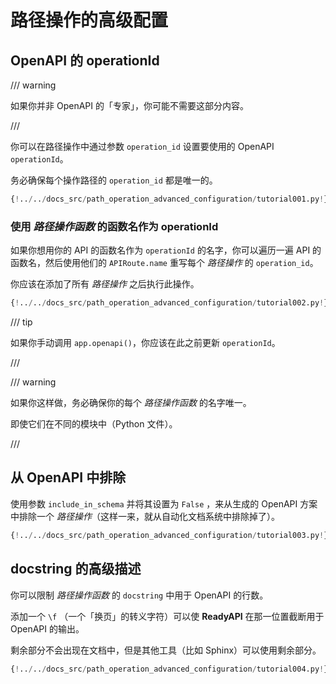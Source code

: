 # 路径操作的高级配置

## OpenAPI 的 operationId

/// warning

如果你并非 OpenAPI 的「专家」，你可能不需要这部分内容。

///

你可以在路径操作中通过参数 `operation_id` 设置要使用的 OpenAPI `operationId`。

务必确保每个操作路径的 `operation_id` 都是唯一的。

```Python hl_lines="6"
{!../../docs_src/path_operation_advanced_configuration/tutorial001.py!}
```

### 使用 *路径操作函数* 的函数名作为 operationId

如果你想用你的 API 的函数名作为 `operationId` 的名字，你可以遍历一遍 API 的函数名，然后使用他们的 `APIRoute.name` 重写每个 *路径操作* 的 `operation_id`。

你应该在添加了所有 *路径操作* 之后执行此操作。

```Python hl_lines="2 12 13 14 15 16 17 18 19 20 21 24"
{!../../docs_src/path_operation_advanced_configuration/tutorial002.py!}
```

/// tip

如果你手动调用 `app.openapi()`，你应该在此之前更新 `operationId`。

///

/// warning

如果你这样做，务必确保你的每个 *路径操作函数* 的名字唯一。

即使它们在不同的模块中（Python 文件）。

///

## 从 OpenAPI 中排除

使用参数 `include_in_schema` 并将其设置为 `False` ，来从生成的 OpenAPI 方案中排除一个 *路径操作*（这样一来，就从自动化文档系统中排除掉了）。

```Python hl_lines="6"
{!../../docs_src/path_operation_advanced_configuration/tutorial003.py!}
```

## docstring 的高级描述

你可以限制 *路径操作函数* 的 `docstring` 中用于 OpenAPI 的行数。

添加一个 `\f` （一个「换页」的转义字符）可以使 **ReadyAPI** 在那一位置截断用于 OpenAPI 的输出。

剩余部分不会出现在文档中，但是其他工具（比如 Sphinx）可以使用剩余部分。


```Python hl_lines="19 20 21 22 23 24 25 26 27 28 29"
{!../../docs_src/path_operation_advanced_configuration/tutorial004.py!}
```
